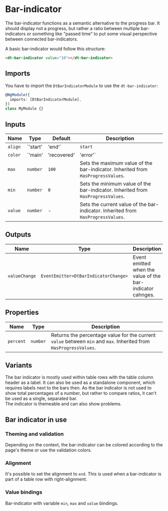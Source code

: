 # Bar-indicator

The bar-indicator functions as a semantic alternative to the progress bar. It
should display not a progress, but rather a ratio between multiple
bar-indicators or something like "passed time" to put some visual perspective
between connected bar-indicators.

<ba-live-example name="BarIndicatorDefaultExample"></ba-live-example>

A basic bar-indicator would follow this structure:

```html
<dt-bar-indicator value="10"></dt-bar-indicator>
```

## Imports

You have to import the `DtBarIndicatorModule` to use the `dt-bar-indicator`:

```typescript
@NgModule({
  imports: [DtBarIndicatorModule],
})
class MyModule {}
```

## Inputs

| Name    | Type                             | Default | Description                                                                                                        |
| ------- | -------------------------------- | ------- | ------------------------------------------------------------------------------------------------------------------ |
| `align` | `'start' | 'end'`                | `start` | Alignment of the bar-indicator defining if increasing percentage values let the bar grow to the left or the right. |
| `color` | `'main' | 'recovered' | 'error'` | `main`  | Current variation of the theme color which is applied to the color of the bar-indicator .                          |
| `max`   | `number`                         | `100`   | Sets the maximum value of the bar-indicator. Inherited from `HasProgressValues`.                                   |
| `min`   | `number`                         | `0`     | Sets the minimum value of the bar-indicator. Inherited from `HasProgressValues`.                                   |
| `value` | `number`                         | -       | Sets the current value of the bar-indicator. Inherited from `HasProgressValues`.                                   |

## Outputs

| Name          | Type                                 | Description                                                |
| ------------- | ------------------------------------ | ---------------------------------------------------------- |
| `valueChange` | `EventEmitter<DtBarIndicatorChange>` | Event emitted when the value of the bar-indicator cahnges. |

## Properties

| Name      | Type     | Description                                                                                                       |
| --------- | -------- | ----------------------------------------------------------------------------------------------------------------- |
| `percent` | `number` | Returns the percentage value for the current `value` between `min` and `max`. Inherited from `HasProgressValues`. |

## Variants

The bar indicator is mostly used within table rows with the table column header
as a label. It can also be used as a standalone component, which requires labels
next to the bars then. As the bar indicator is not used to show total
percentages of a number, but rather to compare ratios, it can't be used as a
single, separated bar.  
The indicator is themeable and can also show problems.

<ba-live-example name="BarIndicatorColorExample"></ba-live-example>

## Bar indicator in use

<ba-live-example name="ToggleButtonGroupShowMoreExample"></ba-live-example>

### Theming and validation

Depending on the context, the bar-indicator can be colored according to the
page's theme or use the validation colors.
<ba-live-example name="BarIndicatorColorExample"></ba-live-example>

### Alignment

It's possible to set the alignment to `end`. This is used when a bar-indicator
is part of a table row with right-alignment.
<ba-live-example name="BarIndicatorAlignmentExample"></ba-live-example>

### Value bindings

Bar-indicator with variable `min`, `max` and `value` bindings.
<ba-live-example name="BarIndicatorDynamicExample"></ba-live-example>

